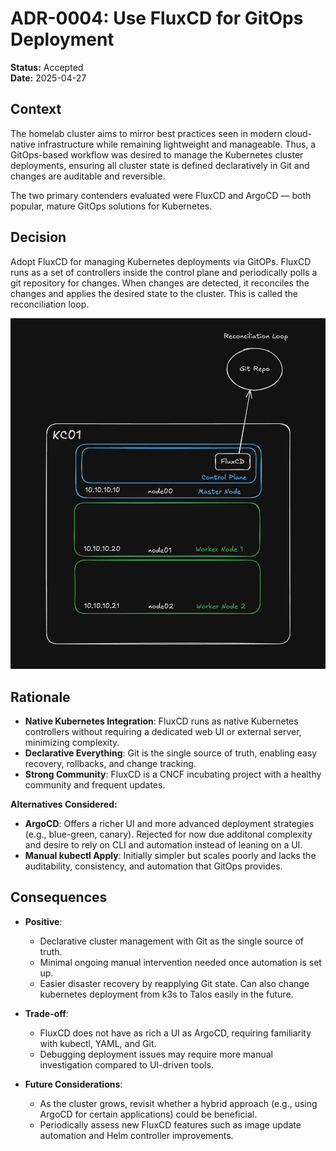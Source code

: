 # ADR-0004: Use FluxCD for GitOps Deployment

**Status:** Accepted  
**Date:** 2025-04-27

## Context

The homelab cluster aims to mirror best practices seen in modern cloud-native infrastructure while remaining lightweight and manageable. Thus, a GitOps-based workflow was desired to manage the Kubernetes cluster deployments, ensuring all cluster state is defined declaratively in Git and changes are auditable and reversible.

The two primary contenders evaluated were FluxCD and ArgoCD — both popular, mature GitOps solutions for Kubernetes.

## Decision

Adopt FluxCD for managing Kubernetes deployments via GitOPs. FluxCD runs as a set of controllers inside the control plane and periodically polls a git repository for changes. When changes are detected, it reconciles the changes and applies the desired state to the cluster. This is called the reconciliation loop.

<img src="./diagrams/0004_flux_cd.png" alt="Reconciliation Loop" width="600"/>

## Rationale

- **Native Kubernetes Integration**: FluxCD runs as native Kubernetes controllers without requiring a dedicated web UI or external server, minimizing complexity.
- **Declarative Everything**: Git is the single source of truth, enabling easy recovery, rollbacks, and change tracking.
- **Strong Community**: FluxCD is a CNCF incubating project with a healthy community and frequent updates.

**Alternatives Considered:**
- **ArgoCD**: Offers a richer UI and more advanced deployment strategies (e.g., blue-green, canary). Rejected for now due additonal complexity and desire to rely on CLI and automation instead of leaning on a UI.
- **Manual kubectl Apply**: Initially simpler but scales poorly and lacks the auditability, consistency, and automation that GitOps provides.

## Consequences

- **Positive**: 
  - Declarative cluster management with Git as the single source of truth.
  - Minimal ongoing manual intervention needed once automation is set up.
  - Easier disaster recovery by reapplying Git state. Can also change kubernetes deployment from k3s to Talos easily in the future.

- **Trade-off**: 
  - FluxCD does not have as rich a UI as ArgoCD, requiring familiarity with kubectl, YAML, and Git.
  - Debugging deployment issues may require more manual investigation compared to UI-driven tools.

- **Future Considerations**: 
  - As the cluster grows, revisit whether a hybrid approach (e.g., using ArgoCD for certain applications) could be beneficial.
  - Periodically assess new FluxCD features such as image update automation and Helm controller improvements.
